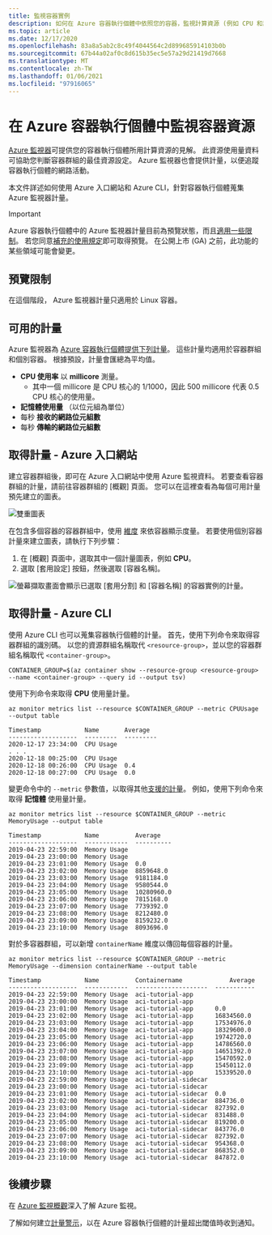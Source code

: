 ```yaml
---
title: 監視容器實例
description: 如何在 Azure 容器執行個體中依照您的容器，監視計算資源 (例如 CPU 和記憶體) 耗用量。
ms.topic: article
ms.date: 12/17/2020
ms.openlocfilehash: 83a8a5ab2c8c49f4044564c2d899685914103b0b
ms.sourcegitcommit: 67b44a02af0c8d615b35ec5e57a29d21419d7668
ms.translationtype: MT
ms.contentlocale: zh-TW
ms.lasthandoff: 01/06/2021
ms.locfileid: "97916065"
---
```

# <a name="monitor-container-resources-in-azure-container-instances"></a>在 Azure 容器執行個體中監視容器資源

[Azure 監視器][azure-monitoring]可提供您的容器執行個體所用計算資源的見解。 此資源使用量資料可協助您判斷容器群組的最佳資源設定。 Azure 監視器也會提供計量，以便追蹤容器執行個體的網路活動。

本文件詳述如何使用 Azure 入口網站和 Azure CLI，針對容器執行個體蒐集 Azure 監視器計量。

> [!IMPORTANT]
> Azure 容器執行個體中的 Azure 監視器計量目前為預覽狀態，而且[適用一些限制](#preview-limitations)。 若您同意[補充的使用規定][terms-of-use]即可取得預覽。 在公開上市 (GA) 之前，此功能的某些領域可能會變更。

## <a name="preview-limitations"></a>預覽限制

在這個階段， Azure 監視器計量只適用於 Linux 容器。

## <a name="available-metrics"></a>可用的計量

Azure 監視器為 [Azure 容器執行個體提供下列計量][supported-metrics]。 這些計量均適用於容器群組和個別容器。 根據預設，計量會匯總為平均值。

- **CPU 使用率** 以 **millicore** 測量。 
  - 其中一個 millicore 是 CPU 核心的 1/1000，因此 500 millicore 代表 0.5 CPU 核心的使用量。
- **記憶體使用量** （以位元組為單位）
- 每秒 **接收的網路位元組數**
- 每秒 **傳輸的網路位元組數** 

## <a name="get-metrics---azure-portal"></a>取得計量 - Azure 入口網站

建立容器群組後，即可在 Azure 入口網站中使用 Azure 監視資料。 若要查看容器群組的計量，請前往容器群組的 [概觀] 頁面。 您可以在這裡查看為每個可用計量預先建立的圖表。

![雙重圖表][dual-chart]

在包含多個容器的容器群組中，使用 [維度][monitor-dimension] 來依容器顯示度量。 若要使用個別容器計量來建立圖表，請執行下列步驟：

1. 在 [概觀] 頁面中，選取其中一個計量圖表，例如 **CPU**。 
1. 選取 [套用設定] 按鈕，然後選取 [容器名稱]。

![螢幕擷取畫面會顯示已選取 [套用分割] 和 [容器名稱] 的容器實例的計量。][dimension]

## <a name="get-metrics---azure-cli"></a>取得計量 - Azure CLI

使用 Azure CLI 也可以蒐集容器執行個體的計量。 首先，使用下列命令來取得容器群組的識別碼。 以您的資源群組名稱取代 `<resource-group>`，並以您的容器群組名稱取代 `<container-group>`。


```console
CONTAINER_GROUP=$(az container show --resource-group <resource-group> --name <container-group> --query id --output tsv)
```

使用下列命令來取得 **CPU** 使用量計量。

```azurecli
az monitor metrics list --resource $CONTAINER_GROUP --metric CPUUsage --output table
```

```output
Timestamp            Name       Average
-------------------  ---------  ---------
2020-12-17 23:34:00  CPU Usage
. . .
2020-12-18 00:25:00  CPU Usage
2020-12-18 00:26:00  CPU Usage  0.4
2020-12-18 00:27:00  CPU Usage  0.0
```

變更命令中的 `--metric` 參數值，以取得其他[支援的計量][supported-metrics]。 例如，使用下列命令來取得 **記憶體** 使用量計量。 

```azurecli
az monitor metrics list --resource $CONTAINER_GROUP --metric MemoryUsage --output table
```

```output
Timestamp            Name          Average
-------------------  ------------  ----------
2019-04-23 22:59:00  Memory Usage
2019-04-23 23:00:00  Memory Usage
2019-04-23 23:01:00  Memory Usage  0.0
2019-04-23 23:02:00  Memory Usage  8859648.0
2019-04-23 23:03:00  Memory Usage  9181184.0
2019-04-23 23:04:00  Memory Usage  9580544.0
2019-04-23 23:05:00  Memory Usage  10280960.0
2019-04-23 23:06:00  Memory Usage  7815168.0
2019-04-23 23:07:00  Memory Usage  7739392.0
2019-04-23 23:08:00  Memory Usage  8212480.0
2019-04-23 23:09:00  Memory Usage  8159232.0
2019-04-23 23:10:00  Memory Usage  8093696.0
```

對於多容器群組，可以新增 `containerName` 維度以傳回每個容器的計量。

```azurecli
az monitor metrics list --resource $CONTAINER_GROUP --metric MemoryUsage --dimension containerName --output table
```

```output
Timestamp            Name          Containername             Average
-------------------  ------------  --------------------  -----------
2019-04-23 22:59:00  Memory Usage  aci-tutorial-app
2019-04-23 23:00:00  Memory Usage  aci-tutorial-app
2019-04-23 23:01:00  Memory Usage  aci-tutorial-app      0.0
2019-04-23 23:02:00  Memory Usage  aci-tutorial-app      16834560.0
2019-04-23 23:03:00  Memory Usage  aci-tutorial-app      17534976.0
2019-04-23 23:04:00  Memory Usage  aci-tutorial-app      18329600.0
2019-04-23 23:05:00  Memory Usage  aci-tutorial-app      19742720.0
2019-04-23 23:06:00  Memory Usage  aci-tutorial-app      14786560.0
2019-04-23 23:07:00  Memory Usage  aci-tutorial-app      14651392.0
2019-04-23 23:08:00  Memory Usage  aci-tutorial-app      15470592.0
2019-04-23 23:09:00  Memory Usage  aci-tutorial-app      15450112.0
2019-04-23 23:10:00  Memory Usage  aci-tutorial-app      15339520.0
2019-04-23 22:59:00  Memory Usage  aci-tutorial-sidecar
2019-04-23 23:00:00  Memory Usage  aci-tutorial-sidecar
2019-04-23 23:01:00  Memory Usage  aci-tutorial-sidecar  0.0
2019-04-23 23:02:00  Memory Usage  aci-tutorial-sidecar  884736.0
2019-04-23 23:03:00  Memory Usage  aci-tutorial-sidecar  827392.0
2019-04-23 23:04:00  Memory Usage  aci-tutorial-sidecar  831488.0
2019-04-23 23:05:00  Memory Usage  aci-tutorial-sidecar  819200.0
2019-04-23 23:06:00  Memory Usage  aci-tutorial-sidecar  843776.0
2019-04-23 23:07:00  Memory Usage  aci-tutorial-sidecar  827392.0
2019-04-23 23:08:00  Memory Usage  aci-tutorial-sidecar  954368.0
2019-04-23 23:09:00  Memory Usage  aci-tutorial-sidecar  868352.0
2019-04-23 23:10:00  Memory Usage  aci-tutorial-sidecar  847872.0
```

## <a name="next-steps"></a>後續步驟

在 [Azure 監視概觀][azure-monitoring]深入了解 Azure 監視。

了解如何建立[計量警示][metric-alert]，以在 Azure 容器執行個體的計量超出閾值時收到通知。

<!-- IMAGES -->
[cpu-chart]: ./media/container-instances-monitor/cpu-multi.png
[dimension]: ./media/container-instances-monitor/dimension.png
[dual-chart]: ./media/container-instances-monitor/metrics.png
[memory-chart]: ./media/container-instances-monitor/memory-multi.png

<!-- LINKS - External -->
[terms-of-use]: https://azure.microsoft.com/support/legal/preview-supplemental-terms/

<!-- LINKS - Internal -->
[azure-monitoring]: ../azure-monitor/overview.md
[metric-alert]: ..//azure-monitor/platform/alerts-metric.md
[monitor-dimension]: ../azure-monitor/platform/data-platform-metrics.md#multi-dimensional-metrics
[supported-metrics]: ../azure-monitor/platform/metrics-supported.md#microsoftcontainerinstancecontainergroups
